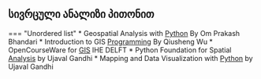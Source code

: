 ## სივრცული ანალიზი პითონით


=== "Unordered list"
    * Geospatial Analysis with [Python](https://ohm-np.github.io/Python_tutorial/intro.html) By Om Prakash Bhandari
    * Introduction to GIS [Programming](https://geog-312.gishub.org/) By Qiusheng Wu
    * OpenCourseWare for [GIS](https://courses.gisopencourseware.org//) IHE DELFT
    * Python Foundation for Spatial [Analysis](https://courses.spatialthoughts.com/python-foundation.html) by Ujaval Gandhi
    * Mapping and Data Visualization with [Python](https://courses.spatialthoughts.com/python-dataviz.html) by Ujaval Gandhi

